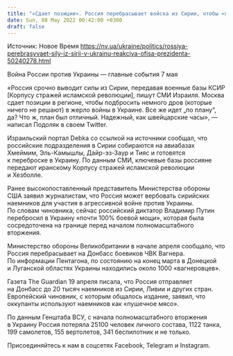 ```yaml
---
title: "«Сдает позиции». Россия перебрасывает войска из Сирии, чтобы «подбросить дров» в Украину — Подоляк"
date: Sun, 08 May 2022 00:42:00 +0300
draft: false
---
```

Источник: Новое Время https://nv.ua/ukraine/politics/rossiya-perebrasyvaet-sily-iz-sirii-v-ukrainu-reakciya-ofisa-prezidenta-50240278.html


Война России против Украины — главные события 7 мая

«Россия срочно выводит силы из Сирии, передавая военные базы КСИР [Корпусу стражей исламской революции], пишут СМИ Израиля. Москва сдает позиции в регионе, чтобы подбросить немного дров (которые ничего не решают) в жерло войны в Украине. Все же идет „по плану“, да? Что ж, план был отличный. Надежный, как швейцарские часы», — написал Подоляк в своем Twitter.

Израильский портал Debka со ссылкой на источники сообщал, что российские подразделения в Сирии собираются на авиабазах Хмеймим, Эль-Камышлы, Дайр-эз-Заур и Тияс и готовятся к переброске в Украину. По данным СМИ, ключевые базы россияне передают иранскому Корпусу стражей исламской революции и Хезболле.

Ранее высокопоставленный представитель Министерства обороны США заявил журналистам, что Россия может вербовать сирийских наемников для участия в агрессивной войне против Украины. По словам чиновника, сейчас российский диктатор Владимир Путин перебросил в Украину «почти 100% боевой мощи», которая была сосредоточена на границе перед началом полномасштабного вторжения.

Министерство обороны Великобритании в начале апреля сообщало, что Россия перебрасывает на Донбасс боевиков ЧВК Вагнера. По информации Пентагона, по состоянию на конец марта в Донецкой и Луганской областях Украины находились около 1000 «вагнеровцев».

 Газета The Guardian 19 апреля писала, что Россия отправляет на Донбасс до 20 тысяч наемников из Сирии, Ливии и других стран. Европейский чиновник, с которым общалось издание, заявил, что оккупанты используют наемников как «пушечное мясо».

По данным Генштаба ВСУ, с начала полномасштабного вторжения в Украину Россия потеряла 25100 человек личного состава, 1122 танка, 199 самолетов, 155 вертолетов, 341 беспилотник и не только.

Присоединяйтесь к нам в соцсетях Facebook, Telegram и Instagram.
